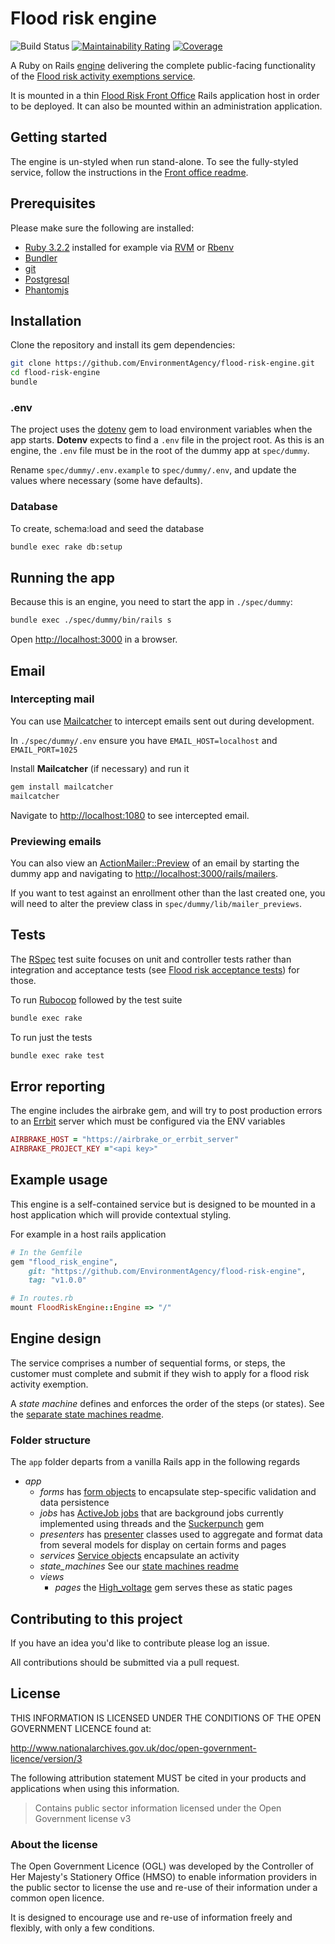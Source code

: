 # Flood risk engine

![Build Status](https://github.com/DEFRA/flood-risk-engine/workflows/CI/badge.svg?branch=main)
[![Maintainability Rating](https://sonarcloud.io/api/project_badges/measure?project=DEFRA_flood-risk-engine&metric=sqale_rating)](https://sonarcloud.io/dashboard?id=DEFRA_flood-risk-engine)
[![Coverage](https://sonarcloud.io/api/project_badges/measure?project=DEFRA_flood-risk-engine&metric=coverage)](https://sonarcloud.io/dashboard?id=DEFRA_flood-risk-engine)

A Ruby on Rails [engine](http://guides.rubyonrails.org/engines.html) delivering the complete public-facing functionality of the [Flood risk activity exemptions service](https://register-flood-risk-exemption.service.gov.uk).

It is mounted in a thin [Flood Risk Front Office](https://github.com/EnvironmentAgency/flood-risk-front-office) Rails application host in order to be deployed. It can also be mounted within an administration application.

## Getting started

The engine is un-styled when run stand-alone. To see the fully-styled service, follow the instructions in the [Front office readme](https://github.com/EnvironmentAgency/flood-risk-front-office).

## Prerequisites

Please make sure the following are installed:

- [Ruby 3.2.2](https://www.ruby-lang.org) installed for example via [RVM](https://rvm.io) or [Rbenv](https://github.com/sstephenson/rbenv/blob/master/README.md)
- [Bundler](http://bundler.io/)
- [git](https://git-scm.com/book/en/v2/Getting-Started-Installing-Git)
- [Postgresql](http://www.postgresql.org/download)
- [Phantomjs](https://github.com/teampoltergeist/poltergeist#installing-phantomjs)

## Installation

Clone the repository and install its gem dependencies:

```bash
git clone https://github.com/EnvironmentAgency/flood-risk-engine.git
cd flood-risk-engine
bundle
```

### .env

The project uses the [dotenv](https://github.com/bkeepers/dotenv) gem to load environment variables when the app starts. **Dotenv** expects to find a `.env` file in the project root. As this is an engine, the `.env` file must be in the root of the dummy app at `spec/dummy`.

Rename `spec/dummy/.env.example` to `spec/dummy/.env`, and update the values where necessary (some have defaults).

### Database

To create, schema:load and seed the database

```bash
bundle exec rake db:setup
```

## Running the app

Because this is an engine, you need to start the app in `./spec/dummy`:

```bash
bundle exec ./spec/dummy/bin/rails s
```

Open [http://localhost:3000](http:localhost:3000) in a browser.

## Email

### Intercepting mail

You can use [Mailcatcher](https://mailcatcher.me/) to intercept emails sent out during development.

In `./spec/dummy/.env` ensure you have `EMAIL_HOST=localhost` and `EMAIL_PORT=1025`

Install **Mailcatcher** (if necessary) and run it

```bash
gem install mailcatcher
mailcatcher
```
Navigate to [http://localhost:1080](http://localhost:1080) to see intercepted email.

### Previewing emails

You can also view an [ActionMailer::Preview](http://api.rubyonrails.org/v4.1.0/classes/ActionMailer/Base.html#class-ActionMailer::Base-label-Previewing+emails) of an email by starting the dummy app and navigating to [http://localhost:3000/rails/mailers](http://localhost:3000/rails/mailers).

If you want to test against an enrollment other than the last created one, you will need to alter the preview class in `spec/dummy/lib/mailer_previews`.

## Tests

The [RSpec](http://rspec.info/) test suite focuses on unit and controller tests rather than integration and acceptance tests (see [Flood risk acceptance tests](https://github.com/EnvironmentAgency/flood-risk-acceptance-tests)) for those.

To run [Rubocop](https://github.com/bbatsov/rubocop) followed by the test suite

```bash
bundle exec rake
```

To run just the tests

```bash
bundle exec rake test
```

## Error reporting

The engine includes the airbrake gem, and will try to post production errors to an [Errbit](https://github.com/errbit/errbit) server which must be configured via the ENV variables

```ruby
AIRBRAKE_HOST = "https://airbrake_or_errbit_server"
AIRBRAKE_PROJECT_KEY ="<api key>"
```

## Example usage

This engine is a self-contained service but is designed to be mounted in a host application which will provide contextual styling.

For example in a host rails application
```ruby
# In the Gemfile
gem "flood_risk_engine",
    git: "https://github.com/EnvironmentAgency/flood-risk-engine",
    tag: "v1.0.0"
```

```ruby
# In routes.rb
mount FloodRiskEngine::Engine => "/"
```

## Engine design

The service comprises a number of sequential forms, or steps, the customer
must complete and submit if they wish to apply for a flood risk activity exemption.

A *state machine* defines and enforces the order of the steps (or states).
See the [separate state machines readme](app/state_machines/flood_risk_engine/STATE_MACHINE_README.md).

### Folder structure

The `app` folder departs from a vanilla Rails app in the following regards

- *app*
  - *forms* has [form objects](https://github.com/apotonick/reform) to encapsulate step-specific validation and data persistence
  - *jobs* has [ActiveJob jobs](http://guides.rubyonrails.org/active_job_basics.html) that are background jobs currently implemented using threads and the [Suckerpunch](https://github.com/brandonhilkert/sucker_punch) gem
  - *presenters* has [presenter](http://nithinbekal.com/posts/rails-presenters/) classes used to aggregate and format data from several models for display on certain forms and pages
  - *services* [Service objects](http://brewhouse.io/blog/2014/04/30/gourmet-service-objects.html) encapsulate an activity
  - *state_machines* See our [state machines readme](app/state_machines/flood_risk_engine/STATE_MACHINE_README.md)
  - *views*
    - *pages* the [High_voltage](https://github.com/thoughtbot/high_voltage) gem serves these as static pages

## Contributing to this project

If you have an idea you'd like to contribute please log an issue.

All contributions should be submitted via a pull request.

## License

THIS INFORMATION IS LICENSED UNDER THE CONDITIONS OF THE OPEN GOVERNMENT LICENCE found at:

http://www.nationalarchives.gov.uk/doc/open-government-licence/version/3

The following attribution statement MUST be cited in your products and applications when using this information.

> Contains public sector information licensed under the Open Government license v3

### About the license

The Open Government Licence (OGL) was developed by the Controller of Her Majesty's Stationery Office (HMSO) to enable information providers in the public sector to license the use and re-use of their information under a common open licence.

It is designed to encourage use and re-use of information freely and flexibly, with only a few conditions.
